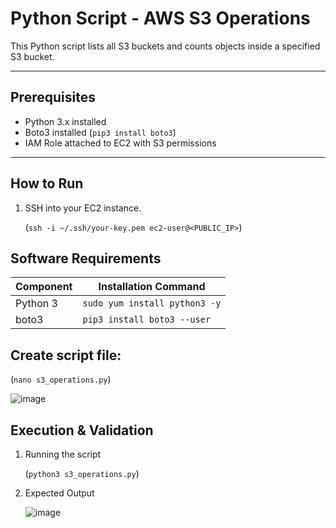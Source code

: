 # Python Script - AWS S3 Operations

This Python script lists all S3 buckets and counts objects inside a specified S3 bucket.

---

## Prerequisites

- Python 3.x installed
- Boto3 installed (`pip3 install boto3`)
- IAM Role attached to EC2 with S3 permissions

---

## How to Run

1. SSH into your EC2 instance.
   
   (`ssh -i ~/.ssh/your-key.pem ec2-user@<PUBLIC_IP>`)

## Software Requirements

| Component | Installation Command               |
|-----------|------------------------------------|
| Python 3  | `sudo yum install python3 -y`      |
| boto3     | `pip3 install boto3 --user`        |




## Create script file:

(`nano s3_operations.py`)

![image](https://github.com/user-attachments/assets/e56ec3c9-6634-4c37-9d32-803b90e1e963)

## Execution & Validation

1. Running the script

   (`python3 s3_operations.py`)

2. Expected Output

   ![image](https://github.com/user-attachments/assets/3fc3a115-27ec-40d6-8952-9de92ecfb7fc)


   

